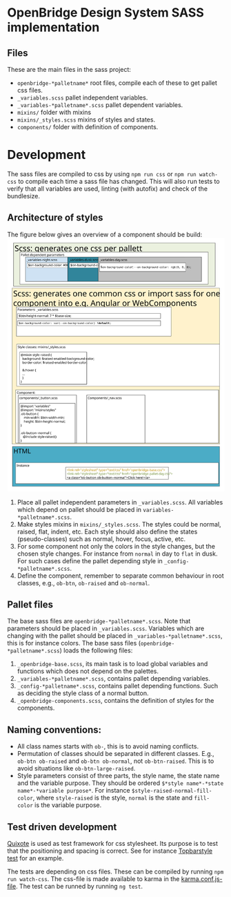 # OpenBridge Design System SASS implementation

## Files
These are the main files in the sass project:
- `openbridge-*palletname*` root files, compile each of these to get pallet css files.
- `_variables.scss` pallet independent variables.
- `_variables-*palletname*.scss` pallet dependent variables.
- `mixins/` folder with mixins
- `mixins/_styles.scss` mixins of styles and states.
- `components/` folder with definition of components.

# Development
The sass files are compiled to css by using `npm run css` or `npm run watch-css` to compile each time a sass file has changed.
This will also run tests to verify that all variables are used, linting (with autofix) and check of the bundlesize.

## Architecture of styles
The figure below gives an overview of a component should be build:
![Architecture of style](../doc/OpenBridgeSass.svg)
1. Place all pallet independent parameters in `_variables.scss`. All variables which depend on pallet should be placed in `variables-*palletname*.scss`.
2. Make styles mixins in `mixins/_styles.scss`. The styles could be normal, raised, flat, indent, etc. Each style should also define the states (pseudo-classes) such as normal, hover, focus, active, etc.
3. For some component not only the colors in the style changes, but the chosen style changes. For instance from `normal` in day to `flat` in dusk. For such cases define the pallet depending style in `_config-*palletname*.scss`.
4. Define the component, remember to separate common behaviour in root classes, e.g., `ob-btn`, `ob-raised` and `ob-normal`.

## Pallet files
The base sass files are `openbridge-*palletname*.scss`. 
Note that parameters should be placed in `_variables.scss`.
Variables which are changing with the pallet should be placed in `_variables-*palletname*.scss`, this is for instance colors.
The base sass files (`openbridge-*palletname*.scss`) loads the following files:
1. `_openbridge-base.scss`, its main task is to load global variables and functions which does not depend on the palettes.
2. `_variables-*palletname*.scss`, contains pallet depending variables.
3. `_config-*palletname*.scss`, contains pallet depending functions. Such as deciding the style class of a normal button.
4. `_openbridge-components.scss`, contains the definition of styles for the components. 

## Naming conventions:
- All class names starts with `ob-`, this is to avoid naming conflicts.
- Permutation of classes should be separated in different classes. E.g., `ob-btn ob-raised` and `ob-btn ob-normal`, not `ob-btn-raised`. This is to avoid situations like `ob-btn-large-raised`.
- Style parameters consist of three parts, the style name, the state name and the variable purpose. They should be ordered `$*style name*-*state name*-*variable purpose*`.
    For instance `$style-raised-normal-fill-color`, where `style-raised` is the style, `normal` is the state and `fill-color` is the variable purpose.


## Test driven development
[Quixote](https://github.com/jamesshore/quixote) is used as test framework for css stylesheet. 
Its purpose is to test that the positioning and spacing is correct.
See for instance [Topbarstyle test](../projects/openbridge-components/src/lib/navigation/top-bar/top-bar.component.spec.ts) for an example.

The tests are depending on css files. These can be compiled by running `npm run watch-css`. 
The css-file is made available to karma in the [karma.conf.js-file](../projects/openbridge-components/karma.conf.js).
The test can be runned by running `ng test`.
